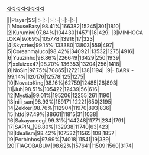 [◁◁◁◁◁◁◁◁](./index.html)

|||Player|SS|
:-|:-|:-|:-|:-|:-|:-|
|1|MouseEasy|98.41%|166382|15245|301|1810|
|2|Kurumiw|97.84%|104430|14571|18|429|
|3|MINHOCA LOKA|97.69%|105778|13916|17|323|
|4|Skycries|99.15%|133380|13803|559|497|
|5|Coreanmaluco|98.42%|340921|13532|1275|4916|
|6|Yuuzinho|98.86%|226649|13429|250|1939|
|7|xxluizxx47|98.70%|136353|13204|256|1418|
|8|NoSin|97.75%|70865|12721|138|1194|
|9|- DARK -|99.14%|120176|12578|125|1275|
|10|NovatoKing|98.16%|62759|12485|28|893|
|11|Juh|98.51%|105422|12439|56|616|
|12|Mystia|99.01%|195206|12255|261|1190|
|13|niii_san|98.93%|159171|12221|650|3195|
|14|Zekker|98.76%|112904|11970|893|836|
|15|httd|97.49%|88661|11815|31|1038|
|16|Sakayaneegi|99.31%|144248|11771|234|1791|
|17|SAPIN_|98.80%|132938|11740|63|423|
|18|Idealism|98.42%|107532|11565|108|1857|
|19|Porbinhos|97.99%|74018|11541|19|339|
|20|TlAGOBABUM|98.62%|157641|11509|1560|3174|